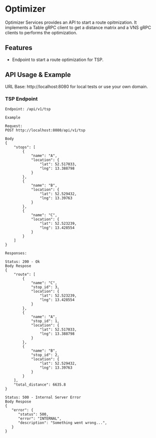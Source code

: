 # Optimizer

Optimizer Services provides an API to start a route opitmization. It implements a Table gRPC client to get a distance matrix and a VNS gRPC clients to performs the optimization.

## Features

* Endpoint to start a route optimization for TSP.

## API Usage & Example

URL Base: http://localhost:8080 for local tests or use your own domain.

### TSP Endpoint

```
Endpoint: /api/v1/tsp

Example

Request:
POST http://localhost:8080/api/v1/tsp

Body
{
	"stops": [
		{
			"name": "A",
			"location": {
				"lat": 52.517033,
				"lng": 13.388798
			}
		},
		{
			"name": "B",
			"location": {
				"lat": 52.529432,
				"lng": 13.39763
			}
		},
		{
			"name": "C",
			"location": {
				"lat": 52.523239,
				"lng": 13.428554
			}
		}
	]
}

Responses:

Status: 200 - Ok
Body Respose
{
	"route": [
		{
			"name": "C",
			"stop_id": 3,
			"location": {
				"lat": 52.523239,
				"lng": 13.428554
			}
		},
		{
			"name": "A",
			"stop_id": 1,
			"location": {
				"lat": 52.517033,
				"lng": 13.388798
			}
		},
		{
			"name": "B",
			"stop_id": 2,
			"location": {
				"lat": 52.529432,
				"lng": 13.39763
			}
		}
	],
	"total_distance": 6635.8
}

Status: 500 - Internal Server Error
Body Respose
{
   "error": {
      "status": 500,
      "error": "INTERNAL",
      "description": "Something went wrong...",
   }
}
```
